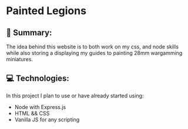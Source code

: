 # Painted Legions

## 📖 Summary: 

The idea behind this website is to both work on my css, and node skills while also storing a displaying my guides to painting 28mm wargamming miniatures.

## 💻 Technologies:
In this project I plan to use or have already started using:

 - Node with Express.js
 - HTML && CSS 
 - Vanilla JS for any scripting
